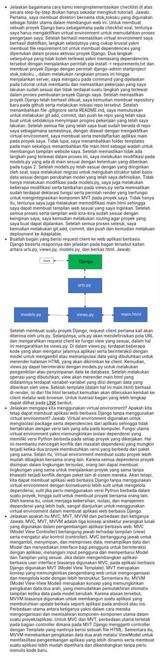 - Jelaskan bagaimana cara kamu mengimplementasikan checklist di atas secara step-by-step (bukan hanya sekadar mengikuti tutorial).
Jawab: Pertama, saya membuat direktori bernama stok_tokoku yang digunakan sebagai folder utama dalam membangun web ini. Untuk membuat sebuah proyek Django baru sebagaimana pada checklist soal, tentunya saya harus mengaktifkan virtual environment untuk memudahkan proses pengerjaan saya. Setelah berhasil memastikan virtual environment saya berhasil diaktifkan, langkah selanjutnya yang cukup krusial yakni membuat file requirement.txt untuk membuat dependencies yang diperlukan dalam proses aktivasi proyek Django. Dua langkah selanjutnya yang tidak boleh terlewat yakni memasang dependencies tersebut dengan menjalankan perintah pip install -r requirements.txt dan membuat proyek Django dengan perintah django-admin startproject stok_tokoku ., dalam melakukan rangkaian proses ini hingga menjalankan server, saya mengacu pada command yang dijelaskan pada tutorial untuk membantu dan memastikan pekerjaan yang saya lakukan sudah sesuai dan tidak terdapat suatu langkah yang terlewat dalam proses pembuatan proyek Django saya. Setelah memastikan proyek Django telah berhasil dibuat, saya kemudian membuat repository baru pada github serta melakukan inisiasi repo tersebut. Setelah menambahkan file .gitignore serta README.md, saya memutuskan untuk melakukan git add, commit, dan push ke repo yang telah saya buat untuk setidaknya menyimpan progres pekerjaan yang telah saya lakukan. Setelah semua file yang telah saya buat sudah berada di repo saya sebagaimana semestinya, dengan diawali dengan mengaktifkan virtual environment, saya membuat serta mendaftarkan aplikasi main pada proyek saya. Tidak lupa, saya menambahkan folder templates pada main sekaligus menambahkan file main.html sebagai wadah untuk membangun tampilan website saya. Setelah memastikan tidak ada langkah yang terlewat dalam proses ini, saya melakukan modifikasi pada models.py yang ada di main sesuai dengan ketentuan yang diberikan pada tugas 2. Setelah models.py telah sesuai dengan yang diinginkan oleh soal, saya melakukan migrasi untuk mengubah struktur tabel basis data sesuai dengan perubahan model yang telah saya definisikan. Tidak hanya melakukan modifikasi pada models.py, saya juga melakukan beberapa modifikasi serta tambahan pada views.py serta memsatikan sudah terdapat deklarasi fungsi serta perintah render yang berfungsi untuk mengintegrasikan komponen MVT pada proyek saya. Tidak hanya itu, tentunya saya juga melakukan memodifikasi main.html sehingga saya dapat membuat tampilan web sesuai yang saya inginkan. Setelah semua proses serta tampilan web kira-kira sudah sesuai dengan keinginan saya, saya kemudian melakukan routing agar proyek yang saya buat dapat dijalankan. Setelah semua proses selesai, saya kemudian melakukan git add, commit, dan push dan kemudian melakuan deployment ke Adaptable.
- Buatlah bagan yang berisi request client ke web aplikasi berbasis Django beserta responnya dan jelaskan pada bagan tersebut kaitan antara urls.py, views.py, models.py, dan berkas html.
Jawab:
![GambarBagan](<bagan request client.jpg>)
Setelah membuat suatu proyek Django, request client pertama kali akan diterima oleh urls.py. Selanjutnya, urls.py akan mendefinisikan pola URL dan mengarahkan request client ke fungsi view yang sesuai, dalam hal ini mengarahkan ke views.py. Di dalam views.py, terdapat beberapa kode yang akan mengatur jalannya aplikasi serta berinteraksi dengan model untuk mengambil atau memanipulasi data yang dibutuhkan untuk merender halaman HTML yang akan dikirimkan ke client. Kemudian, views.py dapat berinteraksi dengan models.py untuk melakukan pengambilan atau penyimpanan data ke database. Setelah melakukan operasi yang dibutuhkan, view akan merender main.html yang didalamnya terdapat variabel-variabel yang diisi dengan data yang diberikan oleh view. Setelah template (dalam hal ini main.html) berhasil di-render, isi dari file html tersebut kemudian akan diteruskan kembali ke client melalui web browser. Untuk ilustrasi bagan yang lebih lengkap dapat dilihat pada [LINK](Django-work-flow.jpg) berikut.
- Jelaskan mengapa kita menggunakan virtual environment? Apakah kita tetap dapat membuat aplikasi web berbasis Django tanpa menggunakan virtual environment?
Jawab: Virtual environment digunakan untuk mengisolasi package serta dependencies dari aplikasi sehingga tidak bertabrakan dengan versi lain yang ada pada komputer. Fungsi utama virtual environment yakni memungkinkan isolasi dependensi yang memiliki versi Python berbeda pada setiap proyek yang dikerjakan. Hal ini membantu mencegah konflik dan masalah dependensi yang mungkin terjadi ketika dua proyek membutuhkan versi yang berbeda dari paket yang sama. Selain itu, Virtual environment membuat suatu proyek lebih mudah dibagikan bersama orang lain. Karena semua dependensi proyek disimpan dalam lingkungan terisolasi, orang lain dapat membuat lingkungan yang sama untuk menjalankan proyek yang sama tanpa khawatir terjadi konflik dengan paket lain di sistem mereka. Akan tetapi, kita dapat membuat aplikasi web berbasis Django tanpa menggunakan virtual environment dengan konsekuensi lebih sulit untuk mengelola dependensi, sulit jika perlu menggunakan versi Python berbeda dalam suatu proyek, hingga sulit untuk membuat proyek bersama orang lain. Oleh karena itu, untuk menjaga kebersihan, isolasi, dan manajemen dependensi yang lebih baik, sangat dianjurkan untuk menggunakan virtual environment dalam membuat aplikasi web berbasis Django.
- Jelaskan apakah itu MVC, MVT, MVVM dan perbedaan dari ketiganya
Jawab: MVC, MVT, MVVM adalah tiga konsep arsitektur perangkat lunak yang digunakan dalam pengembangan aplikasi berbasis web. MVC (Model View Controller) bertangung jawab terhadap tampilan (view) serta mengatur alur kontrol (controller). MVC bertanggung jawab untuk mengambil, menyimpan, dan memproses data; menampilkan data dari Model dan menyediakan interface bagi pengguna untuk berinteraksi dengan aplikasi; menangani input pengguna dan memperbarui Model dan Tampilan yang sesuai. Jika dalam mengembangkan aplikasi berbasis user interface biasanya digunakan MVC, pada aplikasi berbasis Django digunakan MVT (Model View Template). MVT merupakan konsep yang memungkinkan pengembang web untuk mengorganisasi dan mengelola kode dengan lebih terstruktur. Sementara itu, MVVM (Model View-View Model) merupakan konsep yang memungkinkan pengikatan data dua arah, yang memudahkan pemutakhiran otomatis tampilan ketika data pada model berubah. Karena alasan tersebut, MVVM biasanya digunakan untuk membangun suatu aplikasi yang membutuhkan update berkala seperti aplikasi pada android atau ios. Perbedaan utama antara ketiganya yakni dalam cara mereka mengorganisasi dan memisahkan komponen-komponen utama dalam suatu proyek/aplikasi. Untuk MVC dan MVT, perbedaan utama terletak pada bagian controller dimana pada MVT Django mengganti controller dengan Template yang nantinya berisi sebuah file HTML. Sementara itu, MVVM menekankan pengikatan data dua arah melalui ViewModel untuk memfasilitasi pengembangan aplikasi yang lebih dinamis serta membuat suatu aplikasi lebih mudah dipelihara dan dikembangkan tanpa perlu menulis kode baru.